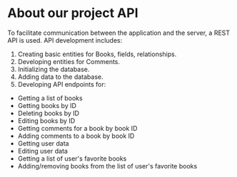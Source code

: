 # About our project API
To facilitate communication between the application and the server, a REST API is used.
API development includes:
1. Creating basic entities for Books, fields, relationships.
1. Developing entities for Comments.
1. Initializing the database.
1. Adding data to the database.
1. Developing API endpoints for:
* Getting a list of books
* Getting books by ID
* Deleting books by ID
* Editing books by ID
* Getting comments for a book by book ID
* Adding comments to a book by book ID
* Getting user data
* Editing user data
* Getting a list of user's favorite books
* Adding/removing books from the list of user's favorite books